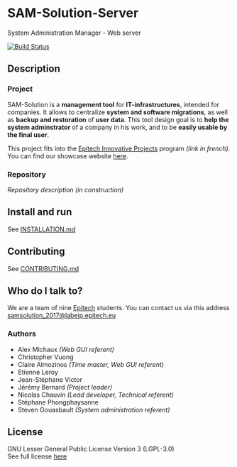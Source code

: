 # SAM-Solution-Server
System Administration Manager - Web server

[![Build Status](https://circleci.com/gh/EIP-SAM/SAM-Solution-Server/tree/develop.svg?style=shield)](https://circleci.com/gh/EIP-SAM/SAM-Solution-Server)

## Description
### Project
SAM-Solution is a __management tool__ for __IT-infrastructures__, intended for companies.
It allows to centralize __system and software migrations__, as well as __backup and restoration__ of __user data__.
This tool design goal is to __help the system adminstrator__ of a company in his work, and to be __easily usable by the final user__.

This project fits into the [Epitech Innovative Projects](http://www.epitech.eu/epitech-innovative-projects.aspx) program *(link in french)*. You can find our showcase website [here](http://eip.epitech.eu/2017/samsolution).

### Repository
*Repository description (in construction)*

## Install and run
See [INSTALLATION.md](/INSTALLATION.md)

## Contributing
See [CONTRIBUTING.md](/CONTRIBUTING.md)

## Who do I talk to?
We are a team of nine [Epitech](https://en.wikipedia.org/wiki/Epitech) students. You can contact us via this address samsolution_2017@labeip.epitech.eu

### Authors
* Alex Michaux *(Web GUI referent)*
* Christopher Vuong
* Claire Almozinos *(Time master, Web GUI referent)*
* Etienne Leroy
* Jean-Stéphane Victor
* Jérémy Bernard *(Project leader)*
* Nicolas Chauvin *(Lead developer, Technical referent)*
* Stéphane Phongphaysanne
* Steven Gouasbault *(System administration referent)*

## License
GNU Lesser General Public License Version 3 (LGPL-3.0)  
See full license [here](/LICENSE)

